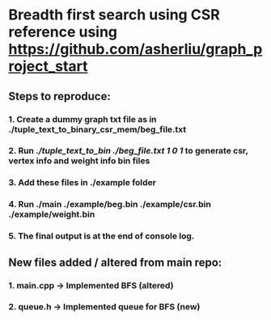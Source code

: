 # Breadth first search using CSR reference using https://github.com/asherliu/graph_project_start

## Steps to reproduce:

 ### 1. Create a dummy graph txt file as in ./tuple_text_to_binary_csr_mem/beg_file.txt
 ### 2. Run <i> ./tuple_text_to_bin ./beg_file.txt 1 0 1 </i> to generate csr, vertex info and weight info bin files
 ### 3. Add these files in ./example folder
 ### 4. Run ./main ./example/beg.bin ./example/csr.bin ./example/weight.bin
 ### 5. The final output is at the end of console log.

## New files added / altered from main repo:
 
 ### 1. main.cpp -> Implemented BFS (altered)
 ### 2. queue.h -> Implemented queue for BFS (new) 